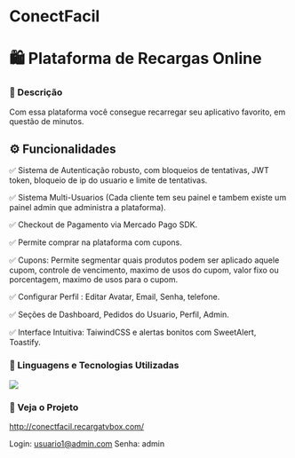 # ConectFacil

# 🛍️ Plataforma de Recargas Online

### 💬 Descrição
Com essa plataforma você consegue recarregar seu aplicativo favorito, em questão de minutos.

## ⚙️ Funcionalidades

✅ Sistema de Autenticação robusto, com bloqueios de tentativas, JWT token, bloqueio de ip do usuario e limite de tentativas.

✅ Sistema Multi-Usuarios (Cada cliente tem seu painel e tambem existe um painel admin que administra a plataforma).

✅ Checkout de Pagamento via Mercado Pago SDK.

✅ Permite comprar na plataforma com cupons.

✅ Cupons: Permite segmentar quais produtos podem ser aplicado aquele cupom, controle de vencimento, maximo de usos do cupom, valor fixo ou porcentagem, maximo de usos para o cupom.

✅ Configurar Perfil : Editar Avatar, Email, Senha, telefone.

✅ Seções de Dashboard, Pedidos do Usuario, Perfil, Admin.

✅ Interface Intuitiva: TaiwindCSS e alertas bonitos com SweetAlert, Toastify.


### 🤖 Linguagens e Tecnologias Utilizadas

<p align="left">
  <a href="https://skillicons.dev">
    <img src="https://skillicons.dev/icons?i=git,html,css,react,php,mysql" />
  </a>
</p>

### 🔗 Veja o Projeto
http://conectfacil.recargatvbox.com/

Login: usuario1@admin.com
Senha: admin
